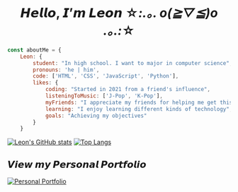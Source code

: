 # <div align="center">𝙃𝙚𝙡𝙡𝙤, 𝙄’𝙢 𝙇𝙚𝙤𝙣 ☆*:.｡. o(≧▽≦)o .｡.:*☆</div>

```js
const aboutMe = {
    Leon: {
        student: "In high school. I want to major in computer science",
        pronouns: 'he | him',
        code: ['HTML', 'CSS', 'JavaScript', 'Python'],
        likes: {
            coding: "Started in 2021 from a friend's influence",
            listeningToMusic: ['J-Pop', 'K-Pop'],
            myFriends: "I appreciate my friends for helping me get this far!",
            learning: "I enjoy learning different kinds of technology",
            goals: "Achieving my objectives"
        }
    }
```

[![Leon's GitHub stats](https://github-readme-stats.vercel.app/api?username=LeonTrii&show_icons=true&theme=buefy&count_private=true)](https://github.com/LeonTrii) [![Top Langs](https://github-readme-stats.vercel.app/api/top-langs/?username=LeonTrii&layout=compact&theme=buefy)](https://github.com/LeonTrii)

## 𝙑𝙞𝙚𝙬 𝙢𝙮 𝙋𝙚𝙧𝙨𝙤𝙣𝙖𝙡 𝙋𝙤𝙧𝙩𝙛𝙤𝙡𝙞𝙤 

[![Personal Portfolio](https://github-readme-stats.vercel.app/api/pin/?username=LeonTrii&repo=leontrii.github.io&theme=buefy)](https://github.com/LeonTrii/leontrii.github.io)


